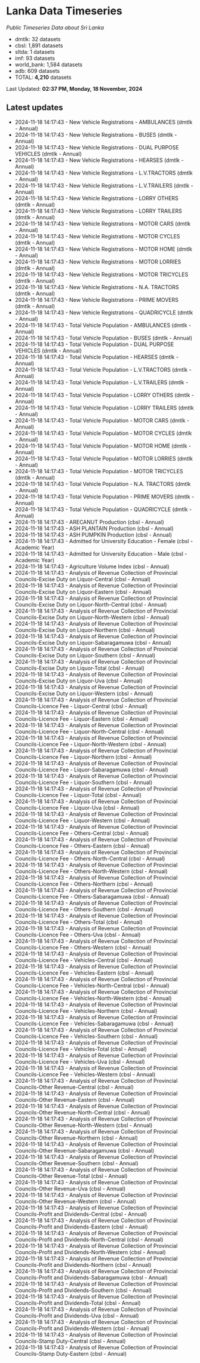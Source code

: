 # Lanka Data Timeseries
*Public Timeseries Data about Sri Lanka*

* dmtlk: 32 datasets
* cbsl: 1,891 datasets
* sltda: 1 datasets
* imf: 93 datasets
* world_bank: 1,584 datasets
* adb: 609 datasets
* TOTAL: **4,210** datasets

Last Updated: **02:37 PM, Monday, 18 November, 2024**

## Latest updates

* 2024-11-18 14:17:43 - New Vehicle Registrations - AMBULANCES (dmtlk - Annual)
* 2024-11-18 14:17:43 - New Vehicle Registrations - BUSES (dmtlk - Annual)
* 2024-11-18 14:17:43 - New Vehicle Registrations - DUAL PURPOSE VEHICLES (dmtlk - Annual)
* 2024-11-18 14:17:43 - New Vehicle Registrations - HEARSES (dmtlk - Annual)
* 2024-11-18 14:17:43 - New Vehicle Registrations - L.V.TRACTORS (dmtlk - Annual)
* 2024-11-18 14:17:43 - New Vehicle Registrations - L.V.TRAILERS (dmtlk - Annual)
* 2024-11-18 14:17:43 - New Vehicle Registrations - LORRY OTHERS (dmtlk - Annual)
* 2024-11-18 14:17:43 - New Vehicle Registrations - LORRY TRAILERS (dmtlk - Annual)
* 2024-11-18 14:17:43 - New Vehicle Registrations - MOTOR CARS (dmtlk - Annual)
* 2024-11-18 14:17:43 - New Vehicle Registrations - MOTOR CYCLES (dmtlk - Annual)
* 2024-11-18 14:17:43 - New Vehicle Registrations - MOTOR HOME (dmtlk - Annual)
* 2024-11-18 14:17:43 - New Vehicle Registrations - MOTOR LORRIES (dmtlk - Annual)
* 2024-11-18 14:17:43 - New Vehicle Registrations - MOTOR TRICYCLES (dmtlk - Annual)
* 2024-11-18 14:17:43 - New Vehicle Registrations - N.A. TRACTORS (dmtlk - Annual)
* 2024-11-18 14:17:43 - New Vehicle Registrations - PRIME MOVERS (dmtlk - Annual)
* 2024-11-18 14:17:43 - New Vehicle Registrations - QUADRICYCLE (dmtlk - Annual)
* 2024-11-18 14:17:43 - Total Vehicle Population - AMBULANCES (dmtlk - Annual)
* 2024-11-18 14:17:43 - Total Vehicle Population - BUSES (dmtlk - Annual)
* 2024-11-18 14:17:43 - Total Vehicle Population - DUAL PURPOSE VEHICLES (dmtlk - Annual)
* 2024-11-18 14:17:43 - Total Vehicle Population - HEARSES (dmtlk - Annual)
* 2024-11-18 14:17:43 - Total Vehicle Population - L.V.TRACTORS (dmtlk - Annual)
* 2024-11-18 14:17:43 - Total Vehicle Population - L.V.TRAILERS (dmtlk - Annual)
* 2024-11-18 14:17:43 - Total Vehicle Population - LORRY OTHERS (dmtlk - Annual)
* 2024-11-18 14:17:43 - Total Vehicle Population - LORRY TRAILERS (dmtlk - Annual)
* 2024-11-18 14:17:43 - Total Vehicle Population - MOTOR CARS (dmtlk - Annual)
* 2024-11-18 14:17:43 - Total Vehicle Population - MOTOR CYCLES (dmtlk - Annual)
* 2024-11-18 14:17:43 - Total Vehicle Population - MOTOR HOME (dmtlk - Annual)
* 2024-11-18 14:17:43 - Total Vehicle Population - MOTOR LORRIES (dmtlk - Annual)
* 2024-11-18 14:17:43 - Total Vehicle Population - MOTOR TRICYCLES (dmtlk - Annual)
* 2024-11-18 14:17:43 - Total Vehicle Population - N.A. TRACTORS (dmtlk - Annual)
* 2024-11-18 14:17:43 - Total Vehicle Population - PRIME MOVERS (dmtlk - Annual)
* 2024-11-18 14:17:43 - Total Vehicle Population - QUADRICYCLE (dmtlk - Annual)
* 2024-11-18 14:17:43 - ARECANUT Production (cbsl - Annual)
* 2024-11-18 14:17:43 - ASH PLANTAIN Production (cbsl - Annual)
* 2024-11-18 14:17:43 - ASH PUMPKIN Production (cbsl - Annual)
* 2024-11-18 14:17:43 - Admitted for University Education - Female (cbsl - Academic Year)
* 2024-11-18 14:17:43 - Admitted for University Education - Male (cbsl - Academic Year)
* 2024-11-18 14:17:43 - Agriculture Volume Index (cbsl - Annual)
* 2024-11-18 14:17:43 - Analysis of Revenue Collection of Provincial Councils-Excise Duty on Liquor-Central (cbsl - Annual)
* 2024-11-18 14:17:43 - Analysis of Revenue Collection of Provincial Councils-Excise Duty on Liquor-Eastern (cbsl - Annual)
* 2024-11-18 14:17:43 - Analysis of Revenue Collection of Provincial Councils-Excise Duty on Liquor-North-Central (cbsl - Annual)
* 2024-11-18 14:17:43 - Analysis of Revenue Collection of Provincial Councils-Excise Duty on Liquor-North-Western (cbsl - Annual)
* 2024-11-18 14:17:43 - Analysis of Revenue Collection of Provincial Councils-Excise Duty on Liquor-Northern (cbsl - Annual)
* 2024-11-18 14:17:43 - Analysis of Revenue Collection of Provincial Councils-Excise Duty on Liquor-Sabaragamuwa (cbsl - Annual)
* 2024-11-18 14:17:43 - Analysis of Revenue Collection of Provincial Councils-Excise Duty on Liquor-Southern (cbsl - Annual)
* 2024-11-18 14:17:43 - Analysis of Revenue Collection of Provincial Councils-Excise Duty on Liquor-Total (cbsl - Annual)
* 2024-11-18 14:17:43 - Analysis of Revenue Collection of Provincial Councils-Excise Duty on Liquor-Uva (cbsl - Annual)
* 2024-11-18 14:17:43 - Analysis of Revenue Collection of Provincial Councils-Excise Duty on Liquor-Western (cbsl - Annual)
* 2024-11-18 14:17:43 - Analysis of Revenue Collection of Provincial Councils-Licence Fee - Liquor-Central (cbsl - Annual)
* 2024-11-18 14:17:43 - Analysis of Revenue Collection of Provincial Councils-Licence Fee - Liquor-Eastern (cbsl - Annual)
* 2024-11-18 14:17:43 - Analysis of Revenue Collection of Provincial Councils-Licence Fee - Liquor-North-Central (cbsl - Annual)
* 2024-11-18 14:17:43 - Analysis of Revenue Collection of Provincial Councils-Licence Fee - Liquor-North-Western (cbsl - Annual)
* 2024-11-18 14:17:43 - Analysis of Revenue Collection of Provincial Councils-Licence Fee - Liquor-Northern (cbsl - Annual)
* 2024-11-18 14:17:43 - Analysis of Revenue Collection of Provincial Councils-Licence Fee - Liquor-Sabaragamuwa (cbsl - Annual)
* 2024-11-18 14:17:43 - Analysis of Revenue Collection of Provincial Councils-Licence Fee - Liquor-Southern (cbsl - Annual)
* 2024-11-18 14:17:43 - Analysis of Revenue Collection of Provincial Councils-Licence Fee - Liquor-Total (cbsl - Annual)
* 2024-11-18 14:17:43 - Analysis of Revenue Collection of Provincial Councils-Licence Fee - Liquor-Uva (cbsl - Annual)
* 2024-11-18 14:17:43 - Analysis of Revenue Collection of Provincial Councils-Licence Fee - Liquor-Western (cbsl - Annual)
* 2024-11-18 14:17:43 - Analysis of Revenue Collection of Provincial Councils-Licence Fee - Others-Central (cbsl - Annual)
* 2024-11-18 14:17:43 - Analysis of Revenue Collection of Provincial Councils-Licence Fee - Others-Eastern (cbsl - Annual)
* 2024-11-18 14:17:43 - Analysis of Revenue Collection of Provincial Councils-Licence Fee - Others-North-Central (cbsl - Annual)
* 2024-11-18 14:17:43 - Analysis of Revenue Collection of Provincial Councils-Licence Fee - Others-North-Western (cbsl - Annual)
* 2024-11-18 14:17:43 - Analysis of Revenue Collection of Provincial Councils-Licence Fee - Others-Northern (cbsl - Annual)
* 2024-11-18 14:17:43 - Analysis of Revenue Collection of Provincial Councils-Licence Fee - Others-Sabaragamuwa (cbsl - Annual)
* 2024-11-18 14:17:43 - Analysis of Revenue Collection of Provincial Councils-Licence Fee - Others-Southern (cbsl - Annual)
* 2024-11-18 14:17:43 - Analysis of Revenue Collection of Provincial Councils-Licence Fee - Others-Total (cbsl - Annual)
* 2024-11-18 14:17:43 - Analysis of Revenue Collection of Provincial Councils-Licence Fee - Others-Uva (cbsl - Annual)
* 2024-11-18 14:17:43 - Analysis of Revenue Collection of Provincial Councils-Licence Fee - Others-Western (cbsl - Annual)
* 2024-11-18 14:17:43 - Analysis of Revenue Collection of Provincial Councils-Licence Fee - Vehicles-Central (cbsl - Annual)
* 2024-11-18 14:17:43 - Analysis of Revenue Collection of Provincial Councils-Licence Fee - Vehicles-Eastern (cbsl - Annual)
* 2024-11-18 14:17:43 - Analysis of Revenue Collection of Provincial Councils-Licence Fee - Vehicles-North-Central (cbsl - Annual)
* 2024-11-18 14:17:43 - Analysis of Revenue Collection of Provincial Councils-Licence Fee - Vehicles-North-Western (cbsl - Annual)
* 2024-11-18 14:17:43 - Analysis of Revenue Collection of Provincial Councils-Licence Fee - Vehicles-Northern (cbsl - Annual)
* 2024-11-18 14:17:43 - Analysis of Revenue Collection of Provincial Councils-Licence Fee - Vehicles-Sabaragamuwa (cbsl - Annual)
* 2024-11-18 14:17:43 - Analysis of Revenue Collection of Provincial Councils-Licence Fee - Vehicles-Southern (cbsl - Annual)
* 2024-11-18 14:17:43 - Analysis of Revenue Collection of Provincial Councils-Licence Fee - Vehicles-Total (cbsl - Annual)
* 2024-11-18 14:17:43 - Analysis of Revenue Collection of Provincial Councils-Licence Fee - Vehicles-Uva (cbsl - Annual)
* 2024-11-18 14:17:43 - Analysis of Revenue Collection of Provincial Councils-Licence Fee - Vehicles-Western (cbsl - Annual)
* 2024-11-18 14:17:43 - Analysis of Revenue Collection of Provincial Councils-Other Revenue-Central (cbsl - Annual)
* 2024-11-18 14:17:43 - Analysis of Revenue Collection of Provincial Councils-Other Revenue-Eastern (cbsl - Annual)
* 2024-11-18 14:17:43 - Analysis of Revenue Collection of Provincial Councils-Other Revenue-North-Central (cbsl - Annual)
* 2024-11-18 14:17:43 - Analysis of Revenue Collection of Provincial Councils-Other Revenue-North-Western (cbsl - Annual)
* 2024-11-18 14:17:43 - Analysis of Revenue Collection of Provincial Councils-Other Revenue-Northern (cbsl - Annual)
* 2024-11-18 14:17:43 - Analysis of Revenue Collection of Provincial Councils-Other Revenue-Sabaragamuwa (cbsl - Annual)
* 2024-11-18 14:17:43 - Analysis of Revenue Collection of Provincial Councils-Other Revenue-Southern (cbsl - Annual)
* 2024-11-18 14:17:43 - Analysis of Revenue Collection of Provincial Councils-Other Revenue-Total (cbsl - Annual)
* 2024-11-18 14:17:43 - Analysis of Revenue Collection of Provincial Councils-Other Revenue-Uva (cbsl - Annual)
* 2024-11-18 14:17:43 - Analysis of Revenue Collection of Provincial Councils-Other Revenue-Western (cbsl - Annual)
* 2024-11-18 14:17:43 - Analysis of Revenue Collection of Provincial Councils-Profit and Dividends-Central (cbsl - Annual)
* 2024-11-18 14:17:43 - Analysis of Revenue Collection of Provincial Councils-Profit and Dividends-Eastern (cbsl - Annual)
* 2024-11-18 14:17:43 - Analysis of Revenue Collection of Provincial Councils-Profit and Dividends-North-Central (cbsl - Annual)
* 2024-11-18 14:17:43 - Analysis of Revenue Collection of Provincial Councils-Profit and Dividends-North-Western (cbsl - Annual)
* 2024-11-18 14:17:43 - Analysis of Revenue Collection of Provincial Councils-Profit and Dividends-Northern (cbsl - Annual)
* 2024-11-18 14:17:43 - Analysis of Revenue Collection of Provincial Councils-Profit and Dividends-Sabaragamuwa (cbsl - Annual)
* 2024-11-18 14:17:43 - Analysis of Revenue Collection of Provincial Councils-Profit and Dividends-Southern (cbsl - Annual)
* 2024-11-18 14:17:43 - Analysis of Revenue Collection of Provincial Councils-Profit and Dividends-Total (cbsl - Annual)
* 2024-11-18 14:17:43 - Analysis of Revenue Collection of Provincial Councils-Profit and Dividends-Uva (cbsl - Annual)
* 2024-11-18 14:17:43 - Analysis of Revenue Collection of Provincial Councils-Profit and Dividends-Western (cbsl - Annual)
* 2024-11-18 14:17:43 - Analysis of Revenue Collection of Provincial Councils-Stamp Duty-Central (cbsl - Annual)
* 2024-11-18 14:17:43 - Analysis of Revenue Collection of Provincial Councils-Stamp Duty-Eastern (cbsl - Annual)